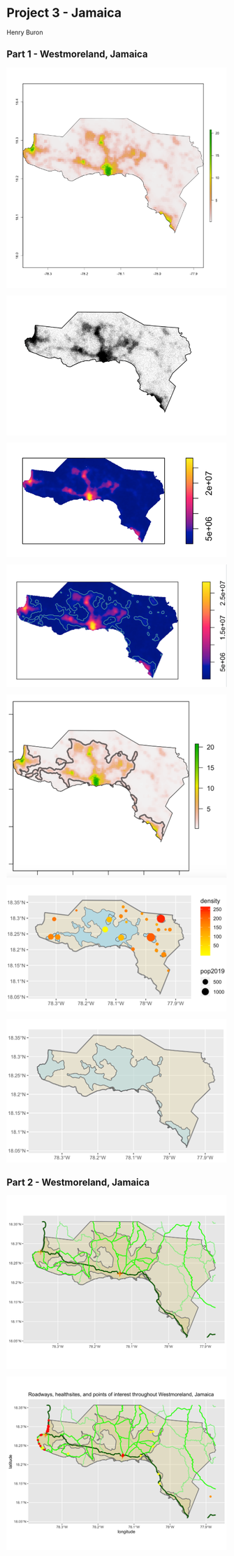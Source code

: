 # Project 3 - Jamaica

Henry Buron

## Part 1 - Westmoreland, Jamaica

![](West_pop19.png)

![](estimated_persons.png)

![](west_density.png)

![](westcontour.png)

![](buffered.png)

![](incorrect_urban.png)

![](urbanareas.png)

## Part 2 - Westmoreland, Jamaica

![](West_roads_health3.png)

![](West_roads_health_points3.png)
